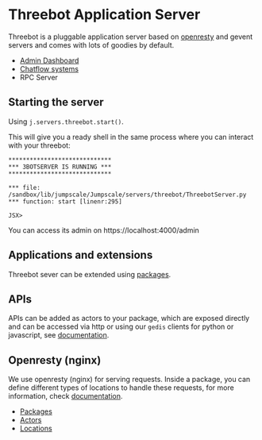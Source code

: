 # Threebot Application Server

Threebot is a pluggable application server based on [openresty](https://openresty.org/en/) and gevent servers and comes with lots of goodies by default.
- [Admin Dashboard](.admin/README.md)
- [Chatflow systems](.chat/README.md)
- RPC Server

## Starting the server
Using  `j.servers.threebot.start()`.

This will give you a ready shell in the same process where you can interact with your threebot:

```
*****************************
*** 3BOTSERVER IS RUNNING ***
*****************************

*** file: /sandbox/lib/jumpscale/Jumpscale/servers/threebot/ThreebotServer.py
*** function: start [linenr:295]

JSX>
```

You can access its admin on https://localhost:4000/admin

## Applications and extensions

Threebot sever can be extended using [packages](packages.md).

## APIs

APIs can be added as actors to your package, which are exposed directly and can be accessed via http or using our `gedis` clients for python or javascript, see [documentation](actors.md).


## Openresty (nginx)

We use openresty (nginx) for serving requests. Inside a package, you can define different types of locations to handle these requests, for more information, check [documentation](locations.md).


- [Packages](packages.md)
- [Actors](actors.md)
- [Locations](locations.md)
